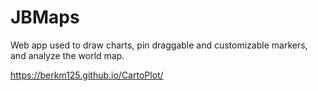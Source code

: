 # JBMaps
Web app used to draw charts, pin draggable and customizable markers, and analyze the world map.

<https://berkm125.github.io/CartoPlot/>

